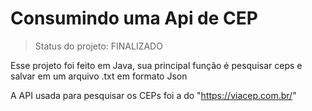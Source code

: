 <h1>Consumindo uma Api de CEP</h1>

> Status do projeto: FINALIZADO

Esse projeto foi feito em Java, sua principal função é pesquisar ceps e salvar em um arquivo .txt em formato Json 

A API usada para pesquisar os CEPs foi a do "https://viacep.com.br/"

